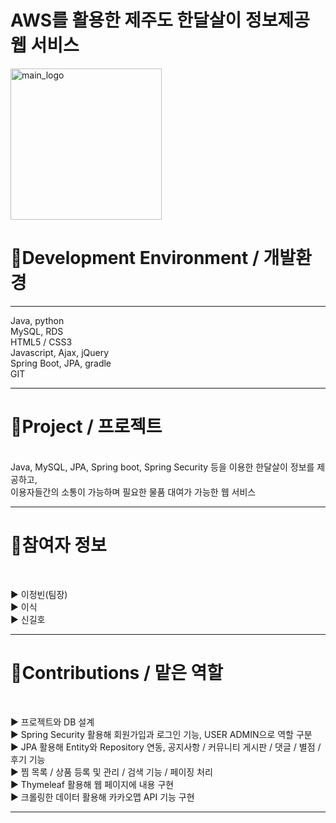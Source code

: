 # AWS를 활용한 제주도 한달살이 정보제공 웹 서비스

<img width="242" alt="main_logo" src="https://user-images.githubusercontent.com/111488162/216569689-8437ca66-b1f5-4bf9-9c78-b1c2466cb9f7.png">

<h1>📌Development Environment / 개발환경 </h1> <hr>
Java, python  <br>    
MySQL, RDS  <br>    
HTML5 / CSS3  <br>    
Javascript, Ajax, jQuery  <br>     
Spring Boot, JPA, gradle  <br>    
GIT  <br>  
<hr>

<h1>📌Project / 프로젝트</h1> <br>
Java, MySQL, JPA, Spring boot, Spring Security 등을 이용한 한달살이 정보를 제공하고, <br>     
이용자들간의 소통이 가능하며 필요한 물품 대여가 가능한 웹 서비스
<hr>


<h1>📌참여자 정보</h1> <br>

▶ 이정빈(팀장) <br>
▶ 이식 <br>
▶ 신길호 <br>

<hr>

<h1>📌Contributions / 맡은 역할</h1> <br>

▶ 프로젝트와 DB 설계 <br>
▶ Spring Security 활용해 회원가입과 로그인 기능, USER ADMIN으로 역할 구분 <br>
▶ JPA 활용해 Entity와 Repository 연동, 공지사항 / 커뮤니티 게시판 / 댓글 / 별점 / 후기 기능 <br>
▶ 찜 목록 / 상품 등록 및 관리 / 검색 기능 / 페이징 처리 <br>
▶ Thymeleaf 활용해 웹 페이지에 내용 구현 <br>
▶ 크롤링한 데이터 활용해 카카오맵 API 기능 구현 <br>

<hr>
